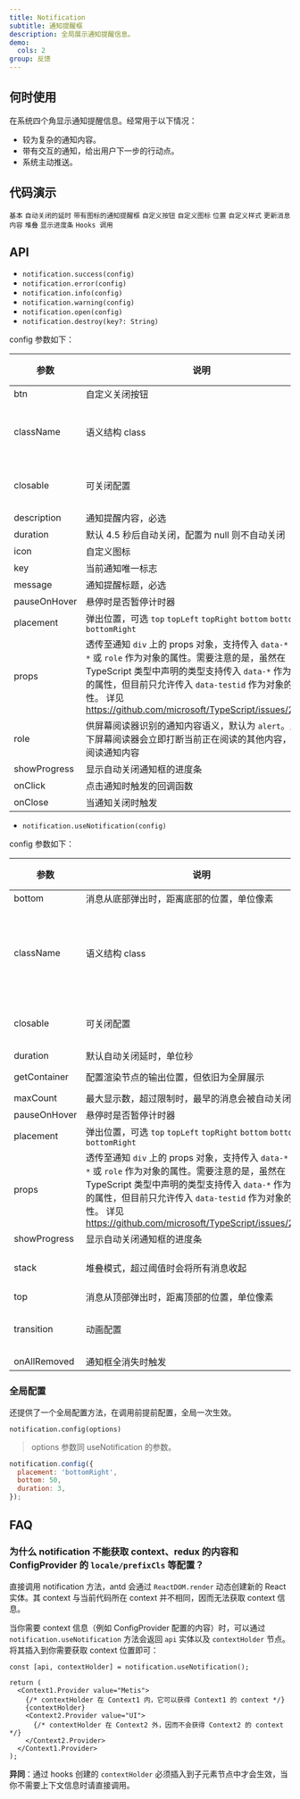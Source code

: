 ```yaml
---
title: Notification
subtitle: 通知提醒框
description: 全局展示通知提醒信息。
demo:
  cols: 2
group: 反馈
---
```


## 何时使用

在系统四个角显示通知提醒信息。经常用于以下情况：

- 较为复杂的通知内容。
- 带有交互的通知，给出用户下一步的行动点。
- 系统主动推送。

## 代码演示

<!-- prettier-ignore -->
<code src="./demo/basic.tsx">基本</code>
<code src="./demo/duration.tsx">自动关闭的延时</code>
<code src="./demo/with-icon.tsx">带有图标的通知提醒框</code>
<code src="./demo/with-btn.tsx">自定义按钮</code>
<code src="./demo/custom-icon.tsx">自定义图标</code>
<code src="./demo/placement.tsx">位置</code>
<code src="./demo/custom-style.tsx">自定义样式</code>
<code src="./demo/update.tsx">更新消息内容</code>
<code src="./demo/stack.tsx" >堆叠</code>
<code src="./demo/show-with-progress.tsx" >显示进度条</code>
<code src="./demo/hooks.tsx">Hooks 调用 </code>

## API

- `notification.success(config)`
- `notification.error(config)`
- `notification.info(config)`
- `notification.warning(config)`
- `notification.open(config)`
- `notification.destroy(key?: String)`

config 参数如下：

| 参数 | 说明 | 类型 | 默认值 | 版本 |
| --- | --- | --- | --- | --- |
| btn | 自定义关闭按钮 | ReactNode | - | - |
| className | 语义结构 class | string \| Record&lt;'root' \| 'message' \| 'icon' \| 'description' \| 'btn', string> | - |  |
| closable | 可关闭配置 | boolean \| ({ closeIcon?: React.ReactNode } & React.AriaAttributes) | `false` |  |
| description | 通知提醒内容，必选 | ReactNode | - | - |
| duration | 默认 4.5 秒后自动关闭，配置为 null 则不自动关闭 | number | 4.5 | - |
| icon | 自定义图标 | ReactNode | - | - |
| key | 当前通知唯一标志 | string | - | - |
| message | 通知提醒标题，必选 | ReactNode | - | - |
| pauseOnHover | 悬停时是否暂停计时器 | boolean | true |  |
| placement | 弹出位置，可选 `top` `topLeft` `topRight` `bottom` `bottomLeft` `bottomRight` | string | `topRight` | - |
| props | 透传至通知 `div` 上的 props 对象，支持传入 `data-*` `aria-*` 或 `role` 作为对象的属性。需要注意的是，虽然在 TypeScript 类型中声明的类型支持传入 `data-*` 作为对象的属性，但目前只允许传入 `data-testid` 作为对象的属性。 详见 <https://github.com/microsoft/TypeScript/issues/28960> | Object | - | - |
| role | 供屏幕阅读器识别的通知内容语义，默认为 `alert`。此情况下屏幕阅读器会立即打断当前正在阅读的其他内容，转而阅读通知内容 | `alert \| status` | `alert` |  |
| showProgress | 显示自动关闭通知框的进度条 | boolean |  |  |
| onClick | 点击通知时触发的回调函数 | function | - | - |
| onClose | 当通知关闭时触发 | function | - | - |

- `notification.useNotification(config)`

config 参数如下：

| 参数 | 说明 | 类型 | 默认值 | 版本 |
| --- | --- | --- | --- | --- |
| bottom | 消息从底部弹出时，距离底部的位置，单位像素 | number | 24 |  |
| className | 语义结构 class | string \| (placement: Placement) => Record&lt;'root' \| 'wrapper' \| 'collapsedWrapper' \| 'notice' \| 'content' \| 'close' \| 'progress', string> | - |  |
| closable | 可关闭配置 | boolean \| ({ closeIcon?: React.ReactNode } & React.AriaAttributes) | `false` |  |
| duration | 默认自动关闭延时，单位秒 | number | 4.5 |  |
| getContainer | 配置渲染节点的输出位置，但依旧为全屏展示 | () => HTMLNode | () => document.body |  |
| maxCount | 最大显示数，超过限制时，最早的消息会被自动关闭 | number | - |  |
| pauseOnHover | 悬停时是否暂停计时器 | boolean | true |  |
| placement | 弹出位置，可选 `top` `topLeft` `topRight` `bottom` `bottomLeft` `bottomRight` | string | `topRight` |  |
| props | 透传至通知 `div` 上的 props 对象，支持传入 `data-*` `aria-*` 或 `role` 作为对象的属性。需要注意的是，虽然在 TypeScript 类型中声明的类型支持传入 `data-*` 作为对象的属性，但目前只允许传入 `data-testid` 作为对象的属性。 详见 <https://github.com/microsoft/TypeScript/issues/28960> | Object | - | - |
| showProgress | 显示自动关闭通知框的进度条 | boolean |  |  |
| stack | 堆叠模式，超过阈值时会将所有消息收起 | boolean \| `{ threshold: number; offset: number; gap: number }` | `{ threshold: 3, offset: 8, gap: 16 }` |  |
| top | 消息从顶部弹出时，距离顶部的位置，单位像素 | number | 24 |  |
| transition | 动画配置 | [TransitionProps](/components/transition-cn) \| (placement: Placement) => [TransitionProps](/components/transition-cn) |  |  |
| onAllRemoved | 通知框全消失时触发 | VoidFunction |  |  |

### 全局配置

还提供了一个全局配置方法，在调用前提前配置，全局一次生效。

`notification.config(options)`

> options 参数同 useNotification 的参数。

```js
notification.config({
  placement: 'bottomRight',
  bottom: 50,
  duration: 3,
});
```

## FAQ

### 为什么 notification 不能获取 context、redux 的内容和 ConfigProvider 的 `locale/prefixCls` 等配置？

直接调用 notification 方法，antd 会通过 `ReactDOM.render` 动态创建新的 React 实体。其 context 与当前代码所在 context 并不相同，因而无法获取 context 信息。

当你需要 context 信息（例如 ConfigProvider 配置的内容）时，可以通过 `notification.useNotification` 方法会返回 `api` 实体以及 `contextHolder` 节点。将其插入到你需要获取 context 位置即可：

```tsx
const [api, contextHolder] = notification.useNotification();

return (
  <Context1.Provider value="Metis">
    {/* contextHolder 在 Context1 内，它可以获得 Context1 的 context */}
    {contextHolder}
    <Context2.Provider value="UI">
      {/* contextHolder 在 Context2 外，因而不会获得 Context2 的 context */}
    </Context2.Provider>
  </Context1.Provider>
);
```

**异同**：通过 hooks 创建的 `contextHolder` 必须插入到子元素节点中才会生效，当你不需要上下文信息时请直接调用。
